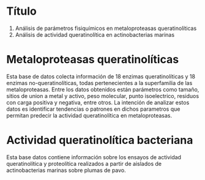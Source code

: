 # Título
1. Análisis de parámetros fisiquímicos en metaloproteasas queratinolíticas
2. Análisis de actividad queratinolítica en actinobacterias marinas

# Metaloproteasas queratinolíticas
Esta base de datos colecta información de 18 enzimas queratinolíticas y 18 enzimas no-queratinolíticas, todas pertenecientes a la superfamilia de las metaloproteasas. Entre los datos obtenidos están parámetros como tamaño, sitios de union a metal y activo, peso molecular, punto isoelectrico, residuos con carga positiva y negativa, entre otros. La intención de analizar estos datos es identificar tendencias o patrones en dichos parametros que permitan predecir la actividad queratinolítica en metaloproteasas.

# Actividad queratinolítica bacteriana
Esta base datos contiene información sobre los ensayos de actividad queratinolítica y proteolítica realizados a partir de aislados de actinobacterias marinas sobre plumas de pavo.
